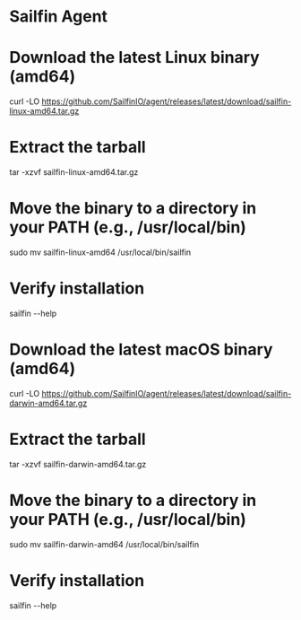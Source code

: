 # Sailfin Agent

# Download the latest Linux binary (amd64)

curl -LO https://github.com/SailfinIO/agent/releases/latest/download/sailfin-linux-amd64.tar.gz

# Extract the tarball

tar -xzvf sailfin-linux-amd64.tar.gz

# Move the binary to a directory in your PATH (e.g., /usr/local/bin)

sudo mv sailfin-linux-amd64 /usr/local/bin/sailfin

# Verify installation

sailfin --help

# Download the latest macOS binary (amd64)

curl -LO https://github.com/SailfinIO/agent/releases/latest/download/sailfin-darwin-amd64.tar.gz

# Extract the tarball

tar -xzvf sailfin-darwin-amd64.tar.gz

# Move the binary to a directory in your PATH (e.g., /usr/local/bin)

sudo mv sailfin-darwin-amd64 /usr/local/bin/sailfin

# Verify installation

sailfin --help
